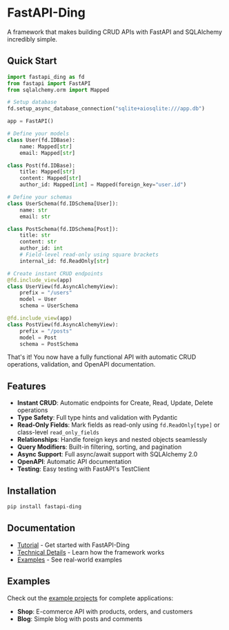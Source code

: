 # FastAPI-Ding

A framework that makes building CRUD APIs with FastAPI and SQLAlchemy incredibly simple.

## Quick Start

```python
import fastapi_ding as fd
from fastapi import FastAPI
from sqlalchemy.orm import Mapped

# Setup database
fd.setup_async_database_connection("sqlite+aiosqlite:///app.db")

app = FastAPI()

# Define your models
class User(fd.IDBase):
    name: Mapped[str]
    email: Mapped[str]

class Post(fd.IDBase):
    title: Mapped[str]
    content: Mapped[str]
    author_id: Mapped[int] = Mapped(foreign_key="user.id")

# Define your schemas
class UserSchema(fd.IDSchema[User]):
    name: str
    email: str

class PostSchema(fd.IDSchema[Post]):
    title: str
    content: str
    author_id: int
    # Field-level read-only using square brackets
    internal_id: fd.ReadOnly[str]

# Create instant CRUD endpoints
@fd.include_view(app)
class UserView(fd.AsyncAlchemyView):
    prefix = "/users"
    model = User
    schema = UserSchema

@fd.include_view(app)
class PostView(fd.AsyncAlchemyView):
    prefix = "/posts"
    model = Post
    schema = PostSchema
```

That's it! You now have a fully functional API with automatic CRUD operations, validation, and OpenAPI documentation.

## Features

- **Instant CRUD**: Automatic endpoints for Create, Read, Update, Delete operations
- **Type Safety**: Full type hints and validation with Pydantic
- **Read-Only Fields**: Mark fields as read-only using `fd.ReadOnly[type]` or class-level `read_only_fields`
- **Relationships**: Handle foreign keys and nested objects seamlessly
- **Query Modifiers**: Built-in filtering, sorting, and pagination
- **Async Support**: Full async/await support with SQLAlchemy 2.0
- **OpenAPI**: Automatic API documentation
- **Testing**: Easy testing with FastAPI's TestClient

## Installation

```bash
pip install fastapi-ding
```

## Documentation

- [Tutorial](docs/tutorial.md) - Get started with FastAPI-Ding
- [Technical Details](docs/technical_details.md) - Learn how the framework works
- [Examples](example-projects/) - See real-world examples

## Examples

Check out the [example projects](example-projects/) for complete applications:

- **Shop**: E-commerce API with products, orders, and customers
- **Blog**: Simple blog with posts and comments
